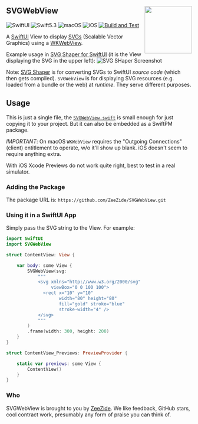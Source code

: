 <h2>
  SVGWebView
  <img src="https://zeezide.de/img/svgshaper/SVGShaper512.png"
       align="right" width="128" height="128" />
</h2>

![SwiftUI](https://img.shields.io/badge/SwiftUI-orange.svg)
![Swift5.3](https://img.shields.io/badge/swift-5.3-blue.svg)
![macOS](https://img.shields.io/badge/os-macOS-green.svg?style=flat)
![iOS](https://img.shields.io/badge/os-iOS-green.svg?style=flat)
[![Build and Test](https://github.com/ZeeZide/SVGWebView/actions/workflows/swift.yml/badge.svg?branch=main)](https://github.com/ZeeZide/SVGWebView/actions/workflows/swift.yml)

A [SwiftUI](https://developer.apple.com/xcode/swiftui/)
View to display 
[SVGs](https://en.wikipedia.org/wiki/Scalable_Vector_Graphics) 
(Scalable Vector Graphics)
using a
[WKWebView](https://developer.apple.com/documentation/webkit/wkwebview).

Example usage in 
[SVG Shaper for SwiftUI](https://zeezide.de/en/products/svgshaper/)
(it is the View displaying the SVG in the upper left):
![SVG SHaper Screenshot](https://pbs.twimg.com/media/E0ydNH9XEAQ-USY?format=png)

Note: [SVG Shaper](https://zeezide.de/en/products/svgshaper/)
is for converting SVGs to SwiftUI _source code_ (which then gets compiled).
`SVGWebView` is for displaying SVG resources (e.g. loaded from a
bundle or the web) at _runtime_. They serve different purposes.

## Usage

This is just a single file, the 
[`SVGWebView.swift`](Sources/SVGWebView/SVGWebView.swift) 
is small enough for just copying it to your project.
But it can also be embedded as a SwiftPM package.

*IMPORTANT*: 
On macOS `WKWebView` requires the "Outgoing Connections" (client)
entitlement to operate, w/o it'll show up blank. iOS doesn't seem to require
anything extra.

With iOS Xcode Previews do not work quite right, best to test in a real 
simulator.

### Adding the Package

The package URL is: `https://github.com/ZeeZide/SVGWebView.git`

### Using it in a SwiftUI App

Simply pass the SVG string to the View. For example:

```swift
import SwiftUI
import SVGWebView

struct ContentView: View {

    var body: some View {
        SVGWebView(svg:
            """
            <svg xmlns="http://www.w3.org/2000/svg"
                 viewBox="0 0 100 100">
              <rect x="10" y="10"
                    width="80" height="80"
                    fill="gold" stroke="blue"
                    stroke-width="4" />
            </svg>
            """
        )
        .frame(width: 300, height: 200)
    }
}

struct ContentView_Previews: PreviewProvider {

    static var previews: some View {
        ContentView()
    }
}
```

### Who

SVGWebView is brought to you by [ZeeZide](https://zeezide.de).
We like feedback, GitHub stars, cool contract work, 
presumably any form of praise you can think of.
